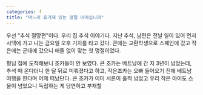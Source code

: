 ```yaml
---
categories: f
title: "며느리 휴가제 있는 명절 어떠십니까"
---
```

우선 "추석 절망편"이다. 우리 집 추석 이야기다. 지난 추석, 남편은 전날 일이 있어 먼저 시댁에 가고 나는 금요일 오후 기차를 타고 갔다. 큰애는 교환학생으로 스페인에 갔고 작은애는 군대에 갔으니 애들 없이 맞는 첫 명절이었다.

형님 집에 도착해보니 조카들이 안 보였다. 큰 조카는 베트남에 간 지 3년이 넘었는데, 추석 때 온다더니 한 달 뒤로 미뤄졌다고 하고, 작은조카는 오빠 들어오기 전에 베트남 여행을 한다며 어제 떠났단다. 큰 조카가 이미 서른이 훌쩍 넘었고 우리 작은 아이도 스물이 넘었으니 독립하는 게 당연하고 부재할 